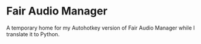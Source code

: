 # Fair Audio Manager

A temporary home for my Autohotkey version of Fair Audio Manager while I translate it to Python.
